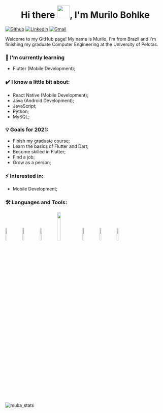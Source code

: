 
<h1 align="center">Hi there <img src="https://github.com/sudnyeshtalekar/sudnyeshtalekar/blob/master/Assets/Hi.gif" width="40px">, I'm Murilo Bohlke</h1>

[![Github](https://img.shields.io/badge/-Github-000?style=flat&logo=Github&logoColor=white)](https://github.com/murilobohlke)
[![Linkedin](https://img.shields.io/badge/-LinkedIn-blue?style=flat&logo=Linkedin&logoColor=white)](https://www.linkedin.com/in/murilobohlke/)
[![Gmail](https://img.shields.io/badge/-Gmail-c14438?style=flat&logo=Gmail&logoColor=white)](mailto:murilosbohlkefra@gmail.com)

Welcome to my GitHub page! My name is Murilo, I'm from Brazil and I'm finishing my graduate Computer Engineering at the University of Pelotas.

### 🌱 I'm currently learning
- Flutter (Mobile Development);

### ✔️ I know a little bit about:
- React Native (Mobile Development);
- Java (Android Development);
- JavaScript;
- Python;
- MySQL;

### 💡 Goals for 2021:
- Finish my graduate course;
- Learn the basics of Flutter and Dart;
- Become skilled in Flutter;
- Find a job;
- Grow as a person;

### ⚡ Interested in:
- Mobile Development;


### 🛠 Languages and Tools:

<code><img width="10%" src="https://www.vectorlogo.zone/logos/flutterio/flutterio-ar21.svg"></code>
<code><img width="10%" src="https://www.vectorlogo.zone/logos/dartlang/dartlang-ar21.svg"></code>
<code><img width="10%" src="https://www.vectorlogo.zone/logos/java/java-ar21.svg"></code>
<code><img width="15%" src="https://www.asapdevelopers.com/wp-content/uploads/2017/11/react-native-banner-1024x300-e1510060053599-1.png"></code>
<code><img width="10%" src="https://www.vectorlogo.zone/logos/javascript/javascript-ar21.svg"></code>
<code><img width="10%" src="https://miro.medium.com/max/1400/1*0LS0sRb2kjHtIIWtKAt-iw.png"></code>
<code><img width="10%" src="https://www.vectorlogo.zone/logos/git-scm/git-scm-ar21.svg"></code>



![muka_stats](https://github-readme-stats.vercel.app/api?username=murilobohlke&show_icons=true&theme=tokyonight)

